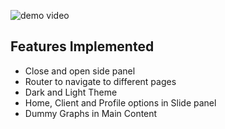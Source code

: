 

![demo video](https://github.com/user-attachments/assets/753d44f1-197d-416f-b005-2c39751b0e49)

## Features Implemented

- Close and open side panel
- Router to navigate to different pages
- Dark and Light Theme
- Home, Client and Profile options in Slide panel
- Dummy Graphs in Main Content

